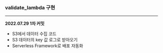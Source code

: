 ### validate_lambda 구현
-----
**2022.07.29 1차 커밋**
- S3에서 데이터 수집 코드
- S3 데이터의 key 값 로그로 받아오기
- Serverless Framework로 배포 자동화